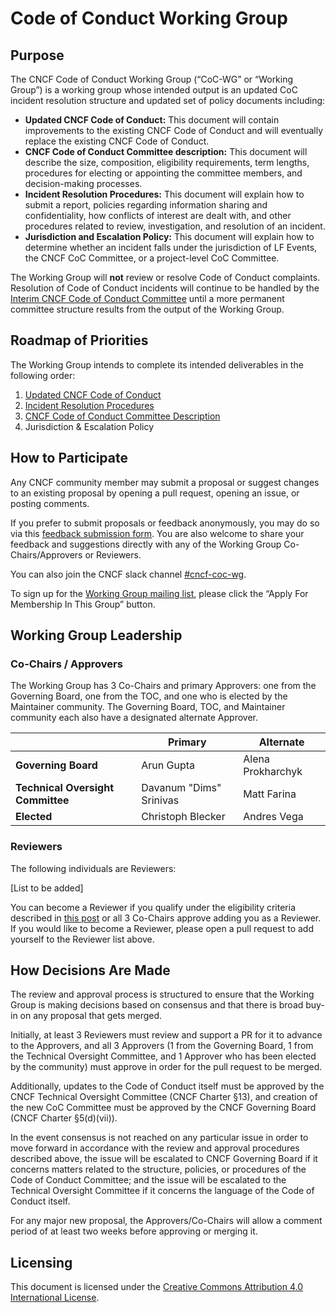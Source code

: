 # Code of Conduct Working Group

## Purpose 

The CNCF Code of Conduct Working Group (“CoC-WG” or “Working Group”) is a working group whose intended output is an updated CoC incident resolution structure and updated set of policy documents including:
-  **Updated CNCF Code of Conduct:** This document will contain improvements to the existing CNCF Code of Conduct and will eventually replace the existing CNCF Code of Conduct.
-  **CNCF Code of Conduct Committee description:** This document will describe the size, composition, eligibility requirements, term lengths, procedures for electing or appointing the committee members, and decision-making processes.
-  **Incident Resolution Procedures:** This document will explain how to submit a report, policies regarding information sharing and confidentiality, how conflicts of interest are dealt with, and other procedures related to review, investigation, and resolution of an incident.
-  **Jurisdiction and Escalation Policy:**  This document will explain how to determine whether an incident falls under the jurisdiction of LF Events, the CNCF CoC Committee, or a project-level CoC Committee.

The Working Group will **not** review or resolve Code of Conduct complaints.  Resolution of Code of Conduct incidents will continue to be handled by the [Interim CNCF Code of Conduct Committee](https://www.cncf.io/conduct/committee/) until a more permanent committee structure results from the output of the Working Group.

## Roadmap of Priorities

The Working Group intends to complete its intended deliverables in the following order:
1. [Updated CNCF Code of Conduct](https://github.com/cncf/wg-coc/blob/main/proposed-new-cncf-code-of-conduct.md)
2. [Incident Resolution Procedures](https://github.com/cncf/wg-coc/blob/main/proposed-cncf-coc-incident-resolution-procedures.md)
3. [CNCF Code of Conduct Committee Description](https://github.com/cncf/wg-coc/blob/main/proposed-cncf-coc-committee-description.md)
4. Jurisdiction & Escalation Policy

## How to Participate

Any CNCF community member may submit a proposal or suggest changes to an existing proposal by opening a pull request, opening an issue, or posting comments.  

If you prefer to submit proposals or feedback anonymously, you may do so via this [feedback submission form](https://forms.gle/pUMpHde799UkRGgC8).  You are also welcome to share your feedback and suggestions directly with any of the Working Group Co-Chairs/Approvers or Reviewers.

You can also join the CNCF slack channel [#cncf-coc-wg](https://app.slack.com/client/T08PSQ7BQ/C041LMZP31R).

To sign up for the [Working Group mailing list](https://lists.cncf.io/g/cncf-coc-wg/), please click the “Apply For Membership In This Group” button.

## Working Group Leadership

### Co-Chairs / Approvers

The Working Group has 3 Co-Chairs and primary Approvers: one from the Governing Board, one from the TOC, and one who is elected by the Maintainer community.  The Governing Board, TOC, and Maintainer community each also have a designated alternate Approver.

|                                   | **Primary**             | **Alternate**     |
|-----------------------------------|-------------------------|-------------------|
| **Governing Board**               | Arun Gupta              | Alena Prokharchyk |
| **Technical Oversight Committee** | Davanum "Dims" Srinivas | Matt Farina       |
| **Elected**                       | Christoph Blecker       | Andres Vega       |


### Reviewers

The following individuals are Reviewers:

[List to be added]

You can become a Reviewer if you qualify under the eligibility criteria described in [this post](https://www.cncf.io/blog/2022/06/23/new-structure-for-cncf-code-of-conduct-update-project/) or all 3 Co-Chairs approve adding you as a Reviewer.  If you would like to become a Reviewer, please open a pull request to add yourself to the Reviewer list above.

## How Decisions Are Made

The review and approval process is structured to ensure that the Working Group is making decisions based on consensus and that there is broad buy-in on any proposal that gets merged.  

Initially, at least 3 Reviewers must review and support a PR for it to advance to the Approvers, and all 3 Approvers (1 from the Governing Board, 1 from the Technical Oversight Committee, and 1 Approver who has been elected by the community) must approve in order for the pull request to be merged.  

Additionally, updates to the Code of Conduct itself must be approved by the CNCF Technical Oversight Committee (CNCF Charter §13), and creation of the new CoC Committee must be approved by the CNCF Governing Board (CNCF Charter §5(d)(vii)).

In the event consensus is not reached on any particular issue in order to move forward in accordance with the review and approval procedures described above, the issue will be escalated to CNCF Governing Board if it concerns matters related to the structure, policies, or procedures of the Code of Conduct Committee; and the issue will be escalated to the Technical Oversight Committee if it concerns the language of the Code of Conduct itself.

For any major new proposal, the Approvers/Co-Chairs will allow a comment period of at least two weeks before approving or merging it.

## Licensing

This document is licensed under the [Creative Commons Attribution 4.0 International License](https://creativecommons.org/licenses/by/4.0/).

